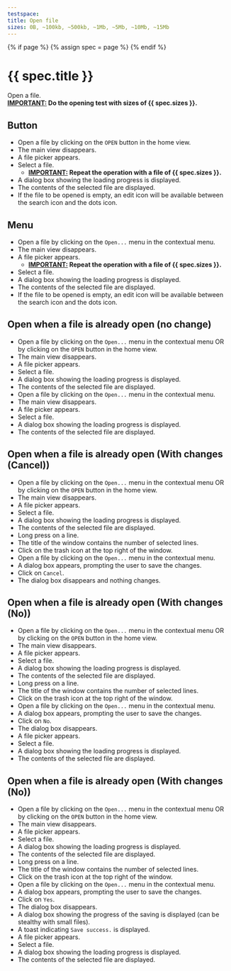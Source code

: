 ```yaml
---
testspace:
title: Open file
sizes: 0B, ~100kb, ~500kb, ~1Mb, ~5Mb, ~10Mb, ~15Mb
---
```


{% if page %} {% assign spec = page %} {% endif %}

# {{ spec.title }}
Open a file.\
**<ins>IMPORTANT:</ins> Do the opening test with sizes of {{ spec.sizes }}.**

## Button
- Open a file by clicking on the `OPEN` button in the home view.
- The main view disappears.
- A file picker appears.
- Select a file.
   - **<ins>IMPORTANT:</ins> Repeat the operation with a file of {{ spec.sizes }}.**
- A dialog box showing the loading progress is displayed.
- The contents of the selected file are displayed.
- If the file to be opened is empty, an edit icon will be available between the search icon and the dots icon.

## Menu
- Open a file by clicking on the `Open...` menu in the contextual menu.
- The main view disappears.
- A file picker appears.
   - **<ins>IMPORTANT:</ins> Repeat the operation with a file of {{ spec.sizes }}.**
- Select a file.
- A dialog box showing the loading progress is displayed.
- The contents of the selected file are displayed.
- If the file to be opened is empty, an edit icon will be available between the search icon and the dots icon.

## Open when a file is already open (no change)
- Open a file by clicking on the `Open...` menu in the contextual menu OR by clicking on the `OPEN` button in the home view.
- The main view disappears.
- A file picker appears.
- Select a file.
- A dialog box showing the loading progress is displayed.
- The contents of the selected file are displayed.
- Open a file by clicking on the `Open...` menu in the contextual menu.
- The main view disappears.
- A file picker appears.
- Select a file.
- A dialog box showing the loading progress is displayed.
- The contents of the selected file are displayed.

## Open when a file is already open (With changes (Cancel))
- Open a file by clicking on the `Open...` menu in the contextual menu OR by clicking on the `OPEN` button in the home view.
- The main view disappears.
- A file picker appears.
- Select a file.
- A dialog box showing the loading progress is displayed.
- The contents of the selected file are displayed.
- Long press on a line.
- The title of the window contains the number of selected lines.
- Click on the trash icon at the top right of the window.
- Open a file by clicking on the `Open...` menu in the contextual menu.
- A dialog box appears, prompting the user to save the changes.
- Click on `Cancel`.
- The dialog box disappears and nothing changes.

## Open when a file is already open (With changes (No))
- Open a file by clicking on the `Open...` menu in the contextual menu OR by clicking on the `OPEN` button in the home view.
- The main view disappears.
- A file picker appears.
- Select a file.
- A dialog box showing the loading progress is displayed.
- The contents of the selected file are displayed.
- Long press on a line.
- The title of the window contains the number of selected lines.
- Click on the trash icon at the top right of the window.
- Open a file by clicking on the `Open...` menu in the contextual menu.
- A dialog box appears, prompting the user to save the changes.
- Click on `No`.
- The dialog box disappears.
- A file picker appears.
- Select a file.
- A dialog box showing the loading progress is displayed.
- The contents of the selected file are displayed.

## Open when a file is already open (With changes (No))
- Open a file by clicking on the `Open...` menu in the contextual menu OR by clicking on the `OPEN` button in the home view.
- The main view disappears.
- A file picker appears.
- Select a file.
- A dialog box showing the loading progress is displayed.
- The contents of the selected file are displayed.
- Long press on a line.
- The title of the window contains the number of selected lines.
- Click on the trash icon at the top right of the window.
- Open a file by clicking on the `Open...` menu in the contextual menu.
- A dialog box appears, prompting the user to save the changes.
- Click on `Yes`.
- The dialog box disappears.
- A dialog box showing the progress of the saving is displayed (can be stealthy with small files).
- A toast indicating `Save success.` is displayed.
- A file picker appears.
- Select a file.
- A dialog box showing the loading progress is displayed.
- The contents of the selected file are displayed.
